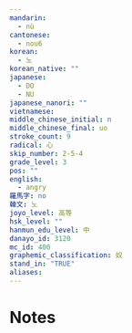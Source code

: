 ```yaml
---
mandarin:
  - nù
cantonese:
  - nou6
korean:
  - 노
korean_native: ""
japanese:
  - DO
  - NU
japanese_nanori: ""
vietnamese:
middle_chinese_initial: n
middle_chinese_final: uo
stroke_count: 9
radical: 心
skip_number: 2-5-4
grade_level: 3
pos: ""
english:
  - angry
羅馬字: no
韓文: 노
joyo_level: 高等
hsk_level: ""
hanmun_edu_level: 中
danayo_id: 3120
mc_id: 400
graphemic_classification: 奴
stand_in: "TRUE"
aliases:
---
```


# Notes
